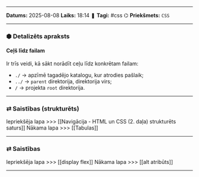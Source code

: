 ___

**Datums:** 2025-08-08
**Laiks:** 18:14
❚ **Tagi:** #css 
⌬ **Priekšmets:**  `CSS`

---
### ⬢ Detalizēts apraksts
#### Ceļš līdz failam

Ir trīs veidi, kā sākt norādīt ceļu līdz konkrētam failam:

- `./` -> apzīmē tagadējo katalogu, kur atrodies pašlaik;
- `../` -> `parent` direktorija, direktorija virs;
- `/` -> projekta `root` direktorija.

---
### ⇄ Saistības (strukturēts)

Iepriekšēja lapa >>> [[Navigācija - HTML un CSS (2. daļa) strukturēts saturs]]
Nākama lapa >>> [[Tabulas]]

---
### ⇄ Saistības

Iepriekšēja lapa >>> [[display flex]]
Nākama lapa >>> [[alt atribūts]]

---